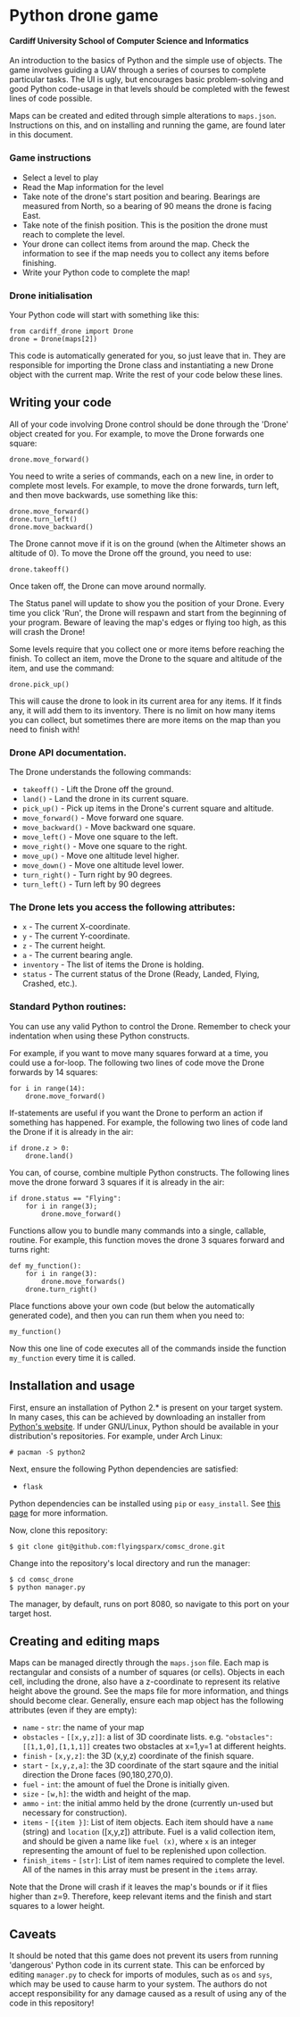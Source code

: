 # Python drone game
#### Cardiff University School of Computer Science and Informatics

An introduction to the basics of Python and the simple use of objects. The game involves guiding a UAV through a series of courses to complete particular tasks. The UI is ugly, but encourages basic problem-solving and good Python code-usage in that levels should be completed with the fewest lines of code possible.

Maps can be created and edited through simple alterations to `maps.json`. Instructions on this, and on installing and running the game, are found later in this document.

### Game instructions
- Select a level to play
- Read the Map information for the level
- Take note of the drone's start position and bearing. Bearings are measured from North, so a bearing of 90 means the drone is facing East.
- Take note of the finish position. This is the position the drone must reach to complete the level.
- Your drone can collect items from around the map. Check the information to see if the map needs you to collect any items before finishing.
- Write your Python code to complete the map!

### Drone initialisation 
Your Python code will start with something like this:

```
from cardiff_drone import Drone
drone = Drone(maps[2])
```
This code is automatically generated for you, so just leave that in. They are responsible for importing the Drone class and instantiating a new Drone object with the current map. Write the rest of your code below these lines.

## Writing your code
All of your code involving Drone control should be done through the 'Drone' object created for you. For example, to move the Drone forwards one square:

```
drone.move_forward()
```

You need to write a series of commands, each on a new line, in order to complete most levels. For example, to move the drone forwards, turn left, and then move backwards, use something like this:

```
drone.move_forward()
drone.turn_left()
drone.move_backward()
```
The Drone cannot move if it is on the ground (when the Altimeter shows an altitude of 0). To move the Drone off the ground, you need to use:

```
drone.takeoff()
```
Once taken off, the Drone can move around normally.

The Status panel will update to show you the position of your Drone. Every time you click 'Run', the Drone will respawn and start from the beginning of your program. Beware of leaving the map's edges or flying too high, as this will crash the Drone!

Some levels require that you collect one or more items before reaching the finish. To collect an item, move the Drone to the square and altitude of the item, and use the command:

```
drone.pick_up()
```
This will cause the drone to look in its current area for any items. If it finds any, it will add them to its inventory. There is no limit on how many items you can collect, but sometimes there are more items on the map than you need to finish with!

### Drone API documentation. 
The Drone understands the following commands:
- `takeoff()` - Lift the Drone off the ground.
- `land()` - Land the drone in its current square.
- `pick_up()` - Pick up items in the Drone's current square and altitude.
- `move_forward()` - Move forward one square.
- `move_backward()` - Move backward one square.
- `move_left()` - Move one square to the left.
- `move_right()` - Move one square to the right.
- `move_up()` - Move one altitude level higher.
- `move_down()` - Move one altitude level lower.
- `turn_right()` - Turn right by 90 degrees.
- `turn_left()` - Turn left by 90 degrees

### The Drone lets you access the following attributes:
- `x` - The current X-coordinate.
- `y` - The current Y-coordinate.
- `z` - The current height.
- `a` - The current bearing angle.
- `inventory` - The list of items the Drone is holding.
- `status` - The current status of the Drone (Ready, Landed, Flying, Crashed, etc.).


### Standard Python routines: 
You can use any valid Python to control the Drone. Remember to check your indentation when using these Python constructs.

For example, if you want to move many squares forward at a time, you could use a for-loop. The following two lines of code move the Drone forwards by 14 squares:

```
for i in range(14):
    drone.move_forward()
```

If-statements are useful if you want the Drone to perform an action if something has happened. For example, the following two lines of code land the Drone if it is already in the air:

```
if drone.z > 0:
    drone.land()
```

You can, of course, combine multiple Python constructs. The following lines move the drone forward 3 squares if it is already in the air:

```
if drone.status == "Flying":
    for i in range(3);
        drone.move_forward()
```

Functions allow you to bundle many commands into a single, callable, routine. For example, this function moves the drone 3 squares forward and turns right:

```
def my_function():
    for i in range(3):
        drone.move_forwards()
    drone.turn_right()
```
Place functions above your own code (but below the automatically generated code), and then you can run them when you need to:

```
my_function()
```
Now this one line of code executes all of the commands inside the function `my_function` every time it is called.

## Installation and usage
First, ensure an installation of Python 2.\* is present on your target system. In many cases, this can be achieved by downloading an installer from [Python's website](https://www.python.org). If under GNU/Linux, Python should be available in your distribution's repositories. For example, under Arch Linux:

```
# pacman -S python2
```
Next, ensure the following Python dependencies are satisfied:
- `flask`

Python dependencies can be installed using `pip` or `easy_install`. See [this page](https://pypi.python.org/pypi/pip) for more information.

Now, clone this repository:

```
$ git clone git@github.com:flyingsparx/comsc_drone.git
```
Change into the repository's local directory and run the manager:

```
$ cd comsc_drone
$ python manager.py
```
The manager, by default, runs on port 8080, so navigate to this port on your target host. 

## Creating and editing maps
Maps can be managed directly through the `maps.json` file. Each map is rectangular and consists of a number of squares (or cells). Objects in each cell, including the drone, also have a z-coordinate to represent its relative height above the ground. See the maps file for more information, and things should become clear. Generally, ensure each map object has the following attributes (even if they are empty):
- `name` - `str`: the name of your map 
- `obstacles` - `[[x,y,z]]`: a list of 3D coordinate lists. e.g. `"obstacles": [[1,1,0],[1,1,1]]` creates two obstacles at x=1,y=1 at different heights.
- `finish` - `[x,y,z]`: the 3D (x,y,z) coordinate of the finish square.
- `start` - `[x,y,z,a]`: the 3D coordinate of the start sqaure and the initial direction the Drone faces (90,180,270,0).
- `fuel` - `int`: the amount of fuel the Drone is initially given.
- `size` - `[w,h]`: the width and height of the map.
- `ammo` - `int`: the initial ammo held by the drone (currently un-used but necessary for construction).
- `items` - `[{item }]`: List of item objects. Each item should have a `name` (string) and `location` ([x,y,z]) attribute. Fuel is a valid collection item, and should be given a name like `fuel (x)`, where `x` is an integer representing the amount of fuel to be replenished upon collection.
- `finish_items` - `[str]`: List of item names required to complete the level. All of the names in this array must be present in the `items` array.
 
Note that the Drone will crash if it leaves the map's bounds or if it flies higher than z=9. Therefore, keep relevant items and the finish and start squares to a lower height.

## Caveats
It should be noted that this game does not prevent its users from running 'dangerous' Python code in its current state. This can be enforced by editing `manager.py` to check for imports of modules, such as `os` and `sys`, which may be used to cause harm to your system. The authors do not accept responsibility for any damage caused as a result of using any of the code in this repository!
